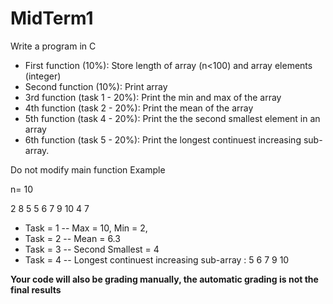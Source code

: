# MidTerm1

Write a program in C 
- First function (10%): Store length of array (n<100) and array elements (integer)
- Second function (10%): Print array
- 3rd function (task 1 - 20%): Print the min and max of the array
- 4th function (task 2 - 20%): Print the mean of the array
- 5th function (task 4 - 20%): Print the the second smallest element in an array
- 6th function (task 5 - 20%): Print the longest continuest increasing sub-array.

Do not modify main function
Example

n= 10

2 8 5 5 6 7 9 10 4 7
- Task = 1
-- Max = 10, Min = 2,
- Task = 2
-- Mean = 6.3
- Task = 3
-- Second Smallest = 4
- Task = 4
-- Longest continuest increasing sub-array : 5 6 7 9 10

**Your code will also be grading manually, the automatic grading is not the final results**
